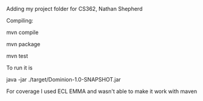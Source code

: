 Adding my project folder for CS362, Nathan Shepherd

Compiling:

mvn compile

mvn package

mvn test

To run it is 

java -jar ./target/Dominion-1.0-SNAPSHOT.jar

For coverage I used ECL EMMA and wasn't able to make it work with maven
